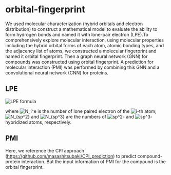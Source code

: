 # orbital-fingerprint

 We used molecular characterization (hybrid orbitals and electron distribution) to construct a mathematical model to evaluate the ability to form hydrogen bonds and named it with lone-pair electron (LPE).To comprehensively explore molecular interaction, using molecular properties including the hybrid orbital forms of each atom, atomic bonding types, and the adjacency list of atoms, we constructed a molecular fingerprint and named it orbital fingerprint. Then a graph neural network (GNN) for compounds was constructed using orbital fingerprint. A prediction for molecular interaction (PMI) was performed by combining this GNN and a convolutional neural network (CNN) for proteins.

## LPE

![LPE formula](https://latex.codecogs.com/svg.latex?\inline&space;\bg_white&space;\fn_cs&space;\huge&space;LPE=&space;\frac{\sum^{n}_{1}N_i^e}{N_{sp^2}&space;&plus;&space;N_{{sp}^3}})

where 
![N_i^e](https://latex.codecogs.com/svg.latex?\inline&space;\bg_white&space;\fn_cs&space;N_i^e) is the number of lone paired electron of the 
![i](https://latex.codecogs.com/svg.latex?\inline&space;\bg_white&space;\fn_cs&space;i)-th atom; 
![N_{sp^2}](https://latex.codecogs.com/svg.latex?\inline&space;\bg_white&space;\fn_cs&space;N_{sp^2}) and 
![N_{sp^3}](https://latex.codecogs.com/svg.latex?\inline&space;\bg_white&space;\fn_cs&space;N_{sp^3}) are the numbers of 
![sp^2](https://latex.codecogs.com/svg.latex?\inline&space;\bg_white&space;\fn_cs&space;sp^2)- and 
![sp^3](https://latex.codecogs.com/svg.latex?\inline&space;\bg_white&space;\fn_cs&space;sp^3)-hybridized atoms, respectively. 

## PMI

Here, we reference the CPI approach (https://github.com/masashitsubaki/CPI_prediction) to predict compound-protein interaction. But the input information of PMI for the compound is the orbital fingerprint.
